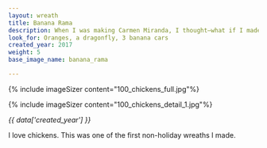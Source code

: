 ```yaml
---
layout: wreath
title: Banana Rama
description: When I was making Carmen Miranda, I thought—what if I made a wreath that was JUST bananas? Could it even be done? It took me about 2 years, but I was able to collect enough to make it happen.
look_for: Oranges, a dragonfly, 3 banana cars
created_year: 2017
weight: 5
base_image_name: banana_rama

---
```

{% include imageSizer content="100_chickens_full.jpg"%}

{% include imageSizer content="100_chickens_detail_1.jpg"%}

_{{ data['created_year'] }}_

I love chickens. This was one of the first non-holiday wreaths I made.
